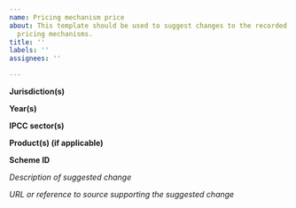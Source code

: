 ```yaml
---
name: Pricing mechanism price
about: This template should be used to suggest changes to the recorded prices of carbon
  pricing mechanisms.
title: ''
labels: ''
assignees: ''

---
```


**Jurisdiction(s)**

**Year(s)**

**IPCC sector(s)**

**Product(s) (if applicable)**

**Scheme ID**

*Description of suggested change*

*URL or reference to source supporting the suggested change*
